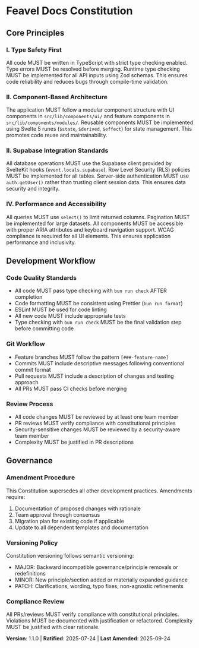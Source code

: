<!-- Sync Impact Report
Version change: 1.0.0 → 1.1.0 (Minor version bump for enhanced code quality requirements)
List of modified principles: None
Added sections: None
Removed sections: None
Templates requiring updates: ⚠ pending
Follow-up TODOs: None
-->

# Feavel Docs Constitution

## Core Principles

### I. Type Safety First

All code MUST be written in TypeScript with strict type checking enabled. Type errors MUST be resolved before merging. Runtime type checking MUST be implemented for all API inputs using Zod schemas. This ensures code reliability and reduces bugs through compile-time validation.

### II. Component-Based Architecture

The application MUST follow a modular component structure with UI components in `src/lib/components/ui/` and feature components in `src/lib/components/modules/`. Reusable components MUST be implemented using Svelte 5 runes (`$state`, `$derived`, `$effect`) for state management. This promotes code reuse and maintainability.

### II. Supabase Integration Standards

All database operations MUST use the Supabase client provided by SvelteKit hooks (`event.locals.supabase`). Row Level Security (RLS) policies MUST be implemented for all tables. Server-side authentication MUST use `auth.getUser()` rather than trusting client session data. This ensures data security and integrity.

### IV. Performance and Accessibility

All queries MUST use `select()` to limit returned columns. Pagination MUST be implemented for large datasets. All components MUST be accessible with proper ARIA attributes and keyboard navigation support. WCAG compliance is required for all UI elements. This ensures application performance and inclusivity.

## Development Workflow

### Code Quality Standards

- All code MUST pass type checking with `bun run check` AFTER completion
- Code formatting MUST be consistent using Prettier (`bun run format`)
- ESLint MUST be used for code linting
- All new code MUST include appropriate tests
- Type checking with `bun run check` MUST be the final validation step before committing code

### Git Workflow

- Feature branches MUST follow the pattern `[###-feature-name]`
- Commits MUST include descriptive messages following conventional commit format
- Pull requests MUST include a description of changes and testing approach
- All PRs MUST pass CI checks before merging

### Review Process

- All code changes MUST be reviewed by at least one team member
- PR reviews MUST verify compliance with constitutional principles
- Security-sensitive changes MUST be reviewed by a security-aware team member
- Complexity MUST be justified in PR descriptions

## Governance

### Amendment Procedure

This Constitution supersedes all other development practices. Amendments require:

1. Documentation of proposed changes with rationale
2. Team approval through consensus
3. Migration plan for existing code if applicable
4. Update to all dependent templates and documentation

### Versioning Policy

Constitution versioning follows semantic versioning:

- MAJOR: Backward incompatible governance/principle removals or redefinitions
- MINOR: New principle/section added or materially expanded guidance
- PATCH: Clarifications, wording, typo fixes, non-agnostic refinements

### Compliance Review

All PRs/reviews MUST verify compliance with constitutional principles. Violations MUST be documented with justification or refactored. Complexity MUST be justified with clear rationale.

**Version**: 1.1.0 | **Ratified**: 2025-07-24 | **Last Amended**: 2025-09-24
